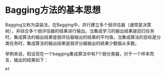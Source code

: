 # Bagging方法的基本思想
  
Bagging又称为袋装法，在Bagging中，并行建立多个弱评估器（通常是决策树），并综合多个弱评估器的结果进行输出。当集成学习的输出结果是回归任务时，集成算法的输出结果是弱评估器输出的结果的平均值，当集成算法的目标是分类任务时，集成算法的输出结果是弱评分器输出的结果少数服从多数。

举例来说，假设现在一个bagging集成算法中有7个弱分类器，对于一个样本而言，输出的结果如下：

```
#f
```